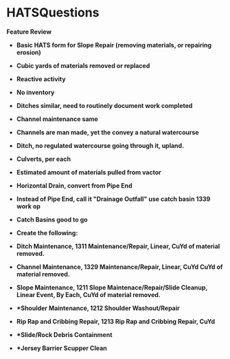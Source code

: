 # HATSQuestions
<b>Feature Review
- Basic HATS form for Slope Repair (removing materials, or repairing erosion)
- Cubic yards of materials removed or replaced
- Reactive activity
- No inventory
- Ditches similar, need to routinely document work completed
- Channel maintenance same
- Channels are man made, yet the convey a natural watercourse
- Ditch, no regulated watercourse going through it, upland.
- Culverts, per each
- Estimated amount of materials pulled from vactor
- Horizontal Drain, convert from Pipe End 
- Instead of Pipe End, call it "Drainage Outfall" use catch basin 1339 work op
- Catch Basins good to go


- Create the following:
- Ditch Maintenance, 1311 Maintenance/Repair, Linear, CuYd of material removed.
- Channel Maintenance, 1329 Maintenance/Repair, Linear, CuYd CuYd of material removed.
- Slope Maintenance, 1211 Slope Maintenace/Repair/Slide Cleanup, Linear Event, By Each, CuYd of material removed.
- *Shoulder Maintenance, 1212 Shoulder Washout/Repair
- Rip Rap and Cribbing Repair, 1213 Rip Rap and Cribbing Repair, CuYd
- *Slide/Rock Debris Containment
- *Jersey Barrier Scupper Clean
